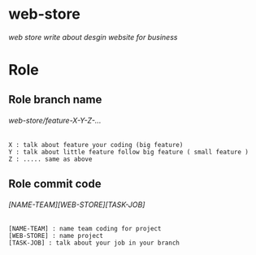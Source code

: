 # web-store
###### web store write about desgin website for business  
# Role 
## Role branch name
###### web-store/feature-X-Y-Z-...
```
X : talk about feature your coding (big feature)
Y : talk about little feature follow big feature ( small feature )
Z : ..... same as above
```
## Role commit code
###### [NAME-TEAM][WEB-STORE][TASK-JOB]
```
[NAME-TEAM] : name team coding for project
[WEB-STORE] : name project
[TASK-JOB] : talk about your job in your branch
```
